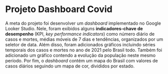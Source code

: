 # Projeto Dashboard Covid
A meta do projeto foi desenvolver um *dashboard* implementado no Google Looker Studio. Nele, foram exibidos alguns **indicadores-chave de desempenho** (KPI, *key performance indicators*) como número diário de casos e mortes, médias móveis de 7 dias e tendências, organizados por um seletor de data. Além disso, foram adicionados gráficos incluindo séries temporais dos casos e mortes no ano de 2021 pelo Brasil todo. Também foi adicionado um gráfico contendo a evolução da população neste mesmo período. Por fim, o *dashboard* contém um mapa do Brasil com valores de casos diários seguindo um mapa de cor, divididos por estado.
